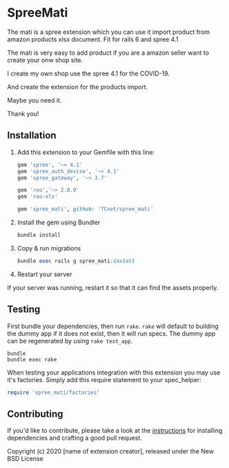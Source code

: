 # SpreeMati

The mati is a spree extension which you can use it import product from amazon products xlsx document. 
Fit for rails 6 and spree 4.1

The mati is very easy to add product if you are a amazon seller want to create your onw shop site.

I create my own shop use the spree 4.1 for the COVID-19.

And create the extension for the products import.

Maybe you need it.

Thank you!

## Installation

1. Add this extension to your Gemfile with this line:

    ```ruby
    gem 'spree', '~> 4.1'
    gem 'spree_auth_devise', '~> 4.1'
    gem 'spree_gateway', '~> 3.7'

    gem 'roo','~> 2.8.0'
    gem 'roo-xls'

    gem 'spree_mati', github: 'TCnet/spree_mati'

    ```

2. Install the gem using Bundler

    ```ruby
    bundle install
    ```

3. Copy & run migrations

    ```ruby
    bundle exec rails g spree_mati:install
    ```

4. Restart your server

  If your server was running, restart it so that it can find the assets properly.

## Testing

First bundle your dependencies, then run `rake`. `rake` will default to building the dummy app if it does not exist, then it will run specs. The dummy app can be regenerated by using `rake test_app`.

```shell
bundle
bundle exec rake
```

When testing your applications integration with this extension you may use it's factories.
Simply add this require statement to your spec_helper:

```ruby
require 'spree_mati/factories'
```

## Contributing

If you'd like to contribute, please take a look at the
[instructions](CONTRIBUTING.md) for installing dependencies and crafting a good
pull request.

Copyright (c) 2020 [name of extension creator], released under the New BSD License
